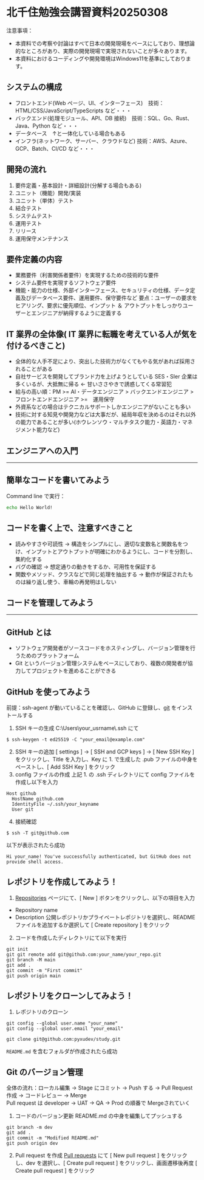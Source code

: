# 北千住勉強会講習資料20250308
注意事項：<br>
- 本資料での考察や討論はすべて日本の開発現場をベースにしており、理想論的なところがあり、実際の開発現場で実現されないことが多々あります。<br>
- 本資料におけるコーディングや開発環境はWindows11を基準にしております。

## システムの構成
- フロントエンド(Web ページ、UI、インターフェース)　技術：HTML/CSS/JavaScript/TypeScripts など・・・ 
- バックエンド(処理モジュール、API、DB 接続)　技術：SQL、Go、Rust、Java、Python など・・・
- データベース　↑と一体化している場合もある
- インフラ(ネットワーク、サーバー、クラウドなど) 技術：AWS、Azure、GCP、Batch、CI/CD など・・・

## 開発の流れ
1. 要件定義・基本設計・詳細設計(分解する場合もある)
2. ユニット（機能）開発/実装
3. ユニット（単体）テスト
4. 結合テスト
5. システムテスト
6. 運用テスト
7. リリース
8. 運用保守メンテナンス

## 要件定義の内容
- 業務要件（利害関係者要件）を実現するための技術的な要件
- システム要件を実現するソフトウェア要件
- 機能・能力の仕様、外部インターフェース、セキュリティの仕様、データ定義及びデータベース要件、運用要件、保守要件など
要点：ユーザーの要求をヒアリング、要求に優先順位、インプット ＆ アウトプットをしっかりユーザーとエンジニアが納得するように定義する

## IT 業界の全体像( IT 業界に転職を考えている人が気を付けるべきこと)
- 全体的な人手不足により、突出した技術力がなくてもやる気があれば採用されることがある
- 自社サービスを開発してブランド力を上げようとしている SES・SIer 企業は多くいるが、大抵無に帰る ← 甘いささやきで誘惑してくる常習犯
- 給与の高い順：PM >= AI・データエンジニア > バックエンドエンジニア > フロントエンドエンジニア >=　運用保守
- 外資系などの場合はテクニカルサポートしかエンジニアがないことも多い
- 技術に対する知見や開発力などは大事だが、結局年収を決めるのはそれ以外の能力であることが多い(ホウレンソウ・マルチタスク能力・英語力・マネジメント能力など)

## エンジニアへの入門
---
## 簡単なコードを書いてみよう
Command line で実行：
```bash
echo Hello World!
```

## コードを書く上で、注意すべきこと
- 読みやすさや可読性
→ 構造をシンプルにし、適切な変数名と関数名をつけ、インプットとアウトプットが明確にわかるようにし、コードを分割し、集約化する
- バグの確認
→ 想定通りの動きをするか、可用性を保証する
- 関数やメソッド、クラスなどで同じ処理を抽出する
→ 動作が保証されたものは繰り返し使う、車輪の再発明はしない

## コードを管理してみよう
---
## GitHub とは
- ソフトウェア開発者がソースコードをホスティングし、バージョン管理を行うためのプラットフォーム
- Git というバージョン管理システムをベースにしており、複数の開発者が協力してプロジェクトを進めることができる

## GitHub を使ってみよう
前提：ssh-agent が動いていることを確認し、GitHub に登録し、[git](https://git-scm.com/downloads) をインストールする
1. SSH キーの生成
C:\Users\your_usrname\\.ssh にて
```
$ ssh-keygen -t ed25519 -C "your_email@example.com"
```
2. SSH キーの追加
[ settings ] → [ SSH and GCP keys ] → [ New SSH Key ] をクリックし、Title を入力し、Key に 1. で生成した .pub ファイルの中身をペーストし、[ Add SSH Key ] をクリック
3. config ファイルの作成
上記 1. の .ssh ディレクトリにて config ファイルを作成し以下を入力
```
Host github
  HostName github.com
  IdentityFile ~/.ssh/your_keyname
  User git
```
4. 接続確認
```
$ ssh -T git@github.com
```
以下が表示されたら成功
```
Hi your_name! You've successfully authenticated, but GitHub does not provide shell access.
```

## レポジトリを作成してみよう！
1. [Repositories](https://github.com/your_name?tab=repositories) ページにて、[ New ] ボタンをクリックし、以下の項目を入力
- Repository name
- Description
公開レポジトリかプライベートレポジトリを選択し、README ファイルを追加するか選択して [ Create repository ] をクリック
2. コードを作成したディレクトリにて以下を実行
```
git init
git git remote add git@github.com:your_name/your_repo.git
git branch -M main
git add .
git commit -m "First commit"
git push origin main
```

## レポジトリをクローンしてみよう！
1. レポジトリのクローン
```
git config --global user.name "your_name"
git config --global user.email "your_email"

git clone git@github.com:pyxudev/study.git
```
`README.md` を含むフォルダが作成されたら成功

## Git のバージョン管理
全体の流れ：ローカル編集 → Stage にコミット → Push する → Pull Request 作成 → コードレビュー → Merge<br>
Pull request は developer → UAT → QA → Prod の順番で Mergeされていく

1. コードのバージョン更新
README.md の中身を編集してプッシュする
```
git branch -m dev
git add .
git commit -m "Modified README.md"
git push origin dev
```
2. Pull request を作成
[Pull requests](https://github.com/pyxudev/study/pulls) にて [ New pull request ] をクリックし、dev を選択し、[ Create pull request ] をクリックし、画面遷移後再度 [ Create pull request ] をクリック